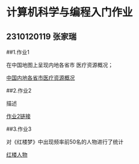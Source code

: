 # 计算机科学与编程入门作业
## 2310120119  张家瑞
##1.作业1

在中国地图上呈现内地各省市
医疗资源概况；

[中国内地各省市医疗资源概况](https://Rjz0415.github.io/China-medical-resource.html)


##2.作业2

描述

[作业2链接](https://www.pku.edu.cn)

##3.作业3

对《红楼梦》中出现频率前50名的人物进行了统计

[红楼人物](https://Rjz0415.github.io/honglou.html)
